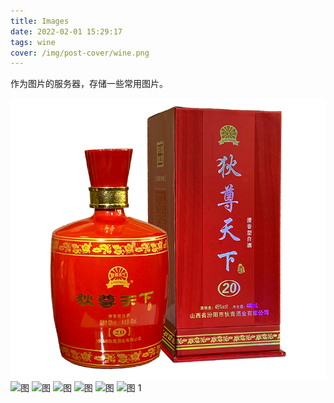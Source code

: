 ```yaml
---
title: Images
date: 2022-02-01 15:29:17
tags: wine
cover: /img/post-cover/wine.png
---
```


作为图片的服务器，存储一些常用图片。

![图](Images/1.png)
![图](Images/2.png)
![图](Images/3.png)
![图](Images/4.png)
![图](Images/5.png)
![图](Images/6.png)
![图](Images/7.png)
 1